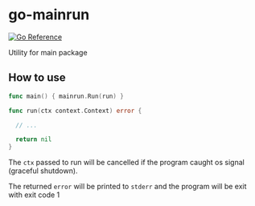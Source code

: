 # go-mainrun

[![Go Reference](https://pkg.go.dev/badge/github.com/win-t/go-mainrun.svg)](https://pkg.go.dev/github.com/win-t/go-mainrun)

Utility for main package

## How to use

```go
func main() { mainrun.Run(run) }

func run(ctx context.Context) error {

  // ...

  return nil
}
```

The `ctx` passed to run will be cancelled if the program caught os signal
(graceful shutdown).

The returned `error` will be printed to `stderr` and the program will be exit
with exit code 1
